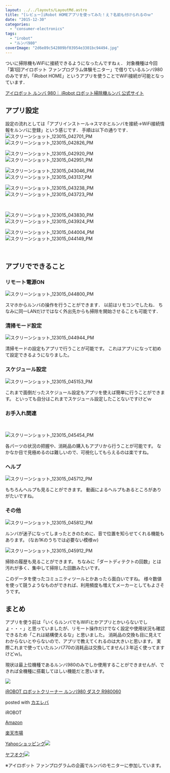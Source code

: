 ```yaml
---
layout: ../../layouts/LayoutMd.astro
title: "[レビュー]iRobot HOMEアプリを使ってみた！え？名前も付けられるのｗ"
date: "2015-12-30"
categories: 
  - "consumer-electronics"
tags: 
  - "irobot"
  - "ルンバ980"
coverImage: "2d6e89c542809bf03954e3301bc94494.jpg"
---
```


ついに掃除機もWiFiに接続できるようになったんですねぇ． 対象機種は今回「第1回アイロボット ファンプログラム体験モニター」で借りているルンバ980のみですが，「iRobot HOME」というアプリを使うことでWiFi接続が可能となっています．

[アイロボット ルンバ 980｜ iRobot ロボット掃除機ルンバ 公式サイト](http://www.irobot-jp.com/roomba/980/)

## アプリ設定

設定の流れとしては「アプリインストール→スマホとルンバを接続→WiFi接続情報をルンバに登録」という感じです． 手順は以下の通りです． ![スクリーンショット_123015_042701_PM](images/0cafad47f56acd1cca6adeb74722176b-593x1024.jpg)![スクリーンショット_123015_042826_PM](images/64929667402c18db9354d3bff0979549-591x1024.jpg)

![スクリーンショット_123015_042920_PM](images/9ceff247a4cd3ff5ebb73112bbe85833-591x1024.jpg)![スクリーンショット_123015_042951_PM](images/2b62874f5f3fe7cd5e66ed07b1959097-588x1024.jpg)

![スクリーンショット_123015_043046_PM](images/6c0e05e060e3415cb8a58aa72f7c8f2b-590x1024.jpg)![スクリーンショット_123015_043137_PM](images/d37d133f24c6f0ae5292ae48befa7fd3-588x1024.jpg)

![スクリーンショット_123015_043238_PM](images/0fc6fec2ee2093ed45fbc07f0cd5c177-589x1024.jpg)![スクリーンショット_123015_043723_PM](images/362e4c67c379b849344a884615bc252d-593x1024.jpg)

 

![スクリーンショット_123015_043830_PM](images/6899d9d255520ae5c064595ed2571dbd-591x1024.jpg)![スクリーンショット_123015_043924_PM](images/e1671169e16729289c0025c026662b70-591x1024.jpg)

![スクリーンショット_123015_044004_PM](images/1300c3381456a060a6f1959d88860a9d-590x1024.jpg)![スクリーンショット_123015_044149_PM](images/b99bc9b70e9c8f5219e2dbd7bb271703-595x1024.jpg)

 

## アプリでできること

### リモート電源ON

![スクリーンショット_123015_044800_PM](images/2d6e89c542809bf03954e3301bc94494-587x1024.jpg)

スマホからルンバの操作を行うことができます． 以前はリモコンでしたね． ちなみに同一LANだけではなく外出先からも掃除を開始させることも可能です．

### 清掃モード設定

![スクリーンショット_123015_044944_PM](images/36403f58906cb5b12b56cd1a996ba8d9-590x1024.jpg)

清掃モードの設定もアプリで行うことが可能です。 これはアプリになって初めて設定できるようになりました。

### スケジュール設定

![スクリーンショット_123015_045153_PM](images/ad92ad73aa7c0e9296651d2a4c522532.jpg)

これまで面倒だったスケジュール設定もアプリを使えば簡単に行うことができます。 といっても自分はこれまでスケジュール設定したことないですけどｗ

### お手入れ関連

 

![スクリーンショット_123015_045454_PM](images/a5a7e84eb08b081537c4072769877f32.jpg)

各パーツの状況の把握や、消耗品の購入もアプリから行うことが可能です。 なかなか目で見極めるのは難しいので、可視化してもらえるのは楽ですね。

### ヘルプ

![スクリーンショット_123015_045712_PM](images/917012feba48fe5800faf6b67c902a8d-592x1024.jpg)

もちろんヘルプも見ることができます。 動画によるヘルプもあるところがありがたいですね。

### その他

![スクリーンショット_123015_045812_PM](images/63a1ab5cffb0c13ff145ca40840fff48.jpg)

ルンバが迷子になってしまったときのために、音で位置を知らせてくれる機能もあります。 (なお1Kのうちでは必要ない模様ｗ)

![スクリーンショット_123015_045912_PM](images/01f34ab3952ee11e079f76eee413ea51.jpg)

掃除の履歴も見ることができます。 ちなみに「ダートディテクトの回数」とは汚れが多く、集中して掃除した回数みたいです。

このデータを使ったコミュニティツールとかあったら面白いですね。 様々数値を使って競うようなものができれば、利用頻度も増えてメーカーとしてもよさそうです。

## まとめ

アプリを使う前は「いくらルンバでもWiFiとかアプリとかいらないでしょ・・・」と思っていましたが、リモート操作だけでなく設定や使用状況も確認できるため「これは結構使えるな」と思いました。 消耗品の交換も目に見えてわからないとやらないので、アプリで教えてくれるのは大きいと思います。 実際これまで使っていたルンバ770の消耗品は交換してません(３年近く使ってますけどｗ)。

現状は最上位機種であるルンバ980のみでしか使用することができませんが、できれば全機種に搭載してほしい機能だと思います。

[![](images/41TLJ03fj7L._SL160_.jpg)](https://www.amazon.co.jp/exec/obidos/ASIN/B0162EAZBQ/mizuka123-22/ref=nosim/)

[iROBOT ロボットクリーナー ルンバ980 ダスク R980060](https://www.amazon.co.jp/exec/obidos/ASIN/B0162EAZBQ/mizuka123-22/ref=nosim/)

posted with [カエレバ](http://kaereba.com)

iROBOT

[Amazon](http://www.amazon.co.jp/gp/search?keywords=iROBOT%20%83%8D%83%7B%83b%83g%83N%83%8A%81%5B%83i%81%5B%20%83%8B%83%93%83o980%20%83_%83X%83N%20R980060&__mk_ja_JP=%83J%83%5E%83J%83i&tag=mizuka123-22)

[楽天市場](http://hb.afl.rakuten.co.jp/hgc/032b53ee.4b34c5ee.0f4a541e.f440145e/?pc=http%3A%2F%2Fsearch.rakuten.co.jp%2Fsearch%2Fmall%2FiROBOT%2520%25E3%2583%25AD%25E3%2583%259C%25E3%2583%2583%25E3%2583%2588%25E3%2582%25AF%25E3%2583%25AA%25E3%2583%25BC%25E3%2583%258A%25E3%2583%25BC%2520%25E3%2583%25AB%25E3%2583%25B3%25E3%2583%2590980%2520%25E3%2583%2580%25E3%2582%25B9%25E3%2582%25AF%2520R980060%2F-%2Ff.1-p.1-s.1-sf.0-st.A-v.2%3Fx%3D0%26scid%3Daf_ich_link_urltxt%26m%3Dhttp%3A%2F%2Fm.rakuten.co.jp%2F)

[Yahooショッピング![](//ad.jp.ap.valuecommerce.com/servlet/gifbanner?sid=3066752&pid=881990642)](//ck.jp.ap.valuecommerce.com/servlet/referral?sid=3066752&pid=881990642&vc_url=http%3A%2F%2Fsearch.shopping.yahoo.co.jp%2Fsearch%3Fp%3DiROBOT%2520%25E3%2583%25AD%25E3%2583%259C%25E3%2583%2583%25E3%2583%2588%25E3%2582%25AF%25E3%2583%25AA%25E3%2583%25BC%25E3%2583%258A%25E3%2583%25BC%2520%25E3%2583%25AB%25E3%2583%25B3%25E3%2583%2590980%2520%25E3%2583%2580%25E3%2582%25B9%25E3%2582%25AF%2520R980060)

[ヤフオク!![](//ad.jp.ap.valuecommerce.com/servlet/gifbanner?sid=3066752&pid=881990642)](//ck.jp.ap.valuecommerce.com/servlet/referral?sid=3066752&pid=881990642&vc_url=http%3A%2F%2Fauctions.search.yahoo.co.jp%2Fsearch%3Fvo%3D%26ve%3D%26auccat%3D0%26aucminprice%3D%26aucmaxprice%3D%26aucmin_bidorbuy_price%3D%26aucmax_bidorbuy_price%3D%26loc_cd%3D0%26abatch%3D0%26istatus%3D0%26filtered%3D1%26ei%3DUTF-8%26tab_ex%3Dcommerce%26va%3DiROBOT%2520%25E3%2583%25AD%25E3%2583%259C%25E3%2583%2583%25E3%2583%2588%25E3%2582%25AF%25E3%2583%25AA%25E3%2583%25BC%25E3%2583%258A%25E3%2583%25BC%2520%25E3%2583%25AB%25E3%2583%25B3%25E3%2583%2590980%2520%25E3%2583%2580%25E3%2582%25B9%25E3%2582%25AF%2520R980060)

※アイロボット ファンプログラムの企画でルンバのモニターに参加しています。
